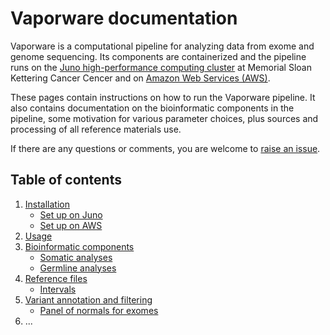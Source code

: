 # Vaporware documentation

Vaporware is a computational pipeline for analyzing data from exome and genome sequencing. Its components are containerized and the pipeline runs on the [Juno high-performance computing cluster](http://hpc.mskcc.org/) at Memorial Sloan Kettering Cancer Cencer and on [Amazon Web Services (AWS)](https://aws.amazon.com).

These pages contain instructions on how to run the Vaporware pipeline. It also contains documentation on the bioinformatic components in the pipeline, some motivation for various parameter choices, plus sources and processing of all reference materials use. 

If there are any questions or comments, you are welcome to [raise an issue](https://github.com/mskcc/vaporware/issues/new?title=[User%20question]).

## Table of contents
1. [Installation](installation.md)
    - [Set up on Juno](juno-setup.md)
    - [Set up on AWS](aws-setup.md)
2. [Usage](usage.md)
3. [Bioinformatic components](bioinformatic-components.md)
    - [Somatic analyses](somatic-analyses.md)
    - [Germline analyses](germline-analyses.md)
4. [Reference files](reference-files.md)
    - [Intervals](intervals.md)
5. [Variant annotation and filtering](variant-annotation-and-filtering.md)
    - [Panel of normals for exomes](wes-panel-of-normals.md)
6. ...
